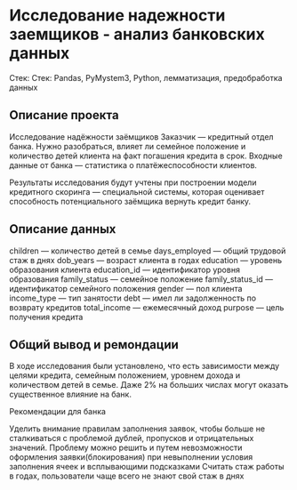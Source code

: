 # Исследование надежности заемщиков - анализ банковских данных

Стек: Стек: Pandas, PyMystem3, Python, лемматизация, предобработка данных

## Описание проекта
Исследование надёжности заёмщиков
Заказчик — кредитный отдел банка. Нужно разобраться, влияет ли семейное положение и количество детей клиента на факт погашения кредита в срок. Входные данные от банка — статистика о платёжеспособности клиентов.

Результаты исследования будут учтены при построении модели кредитного скоринга — специальной системы, которая оценивает способность потенциального заёмщика вернуть кредит банку.

## Описание данных

children — количество детей в семье
days_employed — общий трудовой стаж в днях
dob_years — возраст клиента в годах
education — уровень образования клиента
education_id — идентификатор уровня образования
family_status — семейное положение
family_status_id — идентификатор семейного положения
gender — пол клиента
income_type — тип занятости
debt — имел ли задолженность по возврату кредитов
total_income — ежемесячный доход
purpose — цель получения кредита

## Общий вывод и ремондации
В ходе исследования были установлено, что есть зависимости между целями кредита, семейным положением, уровнем дохода и количеством детей в семье. Даже 2% на больших числах могут оказать существенное влияние на банк.

Рекомендации для банка

Уделить внимание правилам заполнения заявок, чтобы больше не сталкиваться с проблемой дублей, пропусков и отрицательных значений. Проблему можно решить и путем невозможности оформления заявки(блокирования) при невыполнении условия заполнения ячеек и всплывающими подсказками
Считать стаж работы в годах, пользователи чаще всего не знают свой стаж в днях
